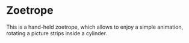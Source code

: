 # Zoetrope
This is a hand-held zoetrope, which allows to enjoy a simple animation, rotating a picture strips inside a cylinder.
